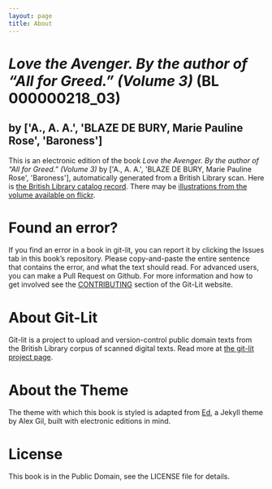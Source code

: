 ```yaml
---
layout: page
title: About
---
```


# _Love the Avenger. By the author of “All for Greed.” (Volume 3)_ (BL 000000218_03)

## by ['A., A. A.', 'BLAZE DE BURY, Marie Pauline Rose', 'Baroness']

This is an electronic edition of the book _Love the Avenger. By the author of “All for Greed.” (Volume 3)_ by ['A., A. A.', 'BLAZE DE BURY, Marie Pauline Rose', 'Baroness'], automatically generated from a British Library scan. Here is [the British Library catalog record](http://explore.bl.uk/primo_library/libweb/action/search.do?cs=frb&doc=BLL01000000218_03&dscnt=1&scp.scps=scope:(BLCONTENT)&frbg=&tab=local_tab&srt=rank&ct=search&mode=Basic&dum=true&tb=t&indx=1&vl(freeText0)=000000218_03&fn=search&vid=BLVU1). There may be [illustrations from the volume available on flickr](https://www.flickr.com/photos/britishlibrary/tags/sysnum000000218_03).

# Found an error?
If you find an error in a book in git-lit, you can report it by clicking the Issues tab in this book’s repository. Please copy-and-paste the entire sentence that contains the error, and what the text should read. For advanced users, you can make a Pull Request on Github.  For more information and how to get involved see the [CONTRIBUTING](http://git-lit.github.io/#contributing) section of the Git-Lit website.

# About Git-Lit
Git-lit is a project to upload and version-control public domain texts from the British Library corpus of scanned digital texts. Read more at [the git-lit project page](https://github.com/Git-Lit/git-lit).

# About the Theme
The theme with which this book is styled is adapted from [Ed](https://github.com/elotroalex/ed), a Jekyll theme by Alex Gil, built with electronic editions in mind.

# License 
This book is in the Public Domain, see the LICENSE file for details. 